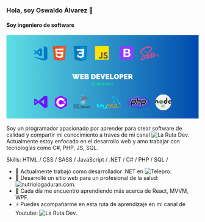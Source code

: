 ### Hola, soy Oswaldo Álvarez 👋
#### Soy ingeniero de software

![I am software engineer](https://raw.githubusercontent.com/OswaldoAJ/OswaldoAJ/main/banner%20github.png)

Soy un programador apasionado por aprender para crear software de calidad y compartir mi conocimiento a traves de mi canal ![La Ruta Dev](https://youtube.com/@LaRutaDev).
Actualmente estoy enfocado en el desarrollo web y amo trabajar con tecnologías como C#, PHP, JS, SQL.

Skills: HTML / CSS / SASS / JavaScript / .NET / C# / PHP / SQL / 

- 🔭 Actualmente trabajo como desarrollador .NET en ![Telepro](https://telepro.com.mx/).
- 🤖 Desarrollé un sitio web para un profesional de la salud: ![nutriologaduran.com](https://www.nutriologaduran.com/).
- 🌱 Cada día me encuentro aprendiendo más acerca de React, MVVM, WPF.
- ⚡ Puedes acompañarme en esta ruta de aprendizaje en mi canal de Youtube: ![La Ruta Dev](https://youtube.com/@LaRutaDev).






<!--### Hi, I am Oswaldo Álvarez 👋 -->
<!--#### I’m software engineer-->

<!--![I am software engineer](https://raw.githubusercontent.com/OswaldoAJ/OswaldoAJ/main/banner%20github.png)-->


<!--I’m programmer who is passionate about to make quality software and sharing my knowledge in my youtube channel ![La Ruta Dev](https://youtube.com/@LaRutaDev).
Nowadays I have been focusing on web development, I love working with technologies like C#, PHP, JS, SQL.-->

<!--- 🔭 I’m currently working on ![Telepro](https://telepro.com.mx/).
- 🤖 I developed a website for a nutritionist: ![nutriologaduran.com](https://www.nutriologaduran.com/).
- 🌱 I’m learning React, MVVM, WPF.
- ⚡ You can learn with me on my channel: ![La Ruta Dev](https://youtube.com/@LaRutaDev).-->








<!--
**OswaldoAJ/OswaldoAJ** is a ✨ _special_ ✨ repository because its `README.md` (this file) appears on your GitHub profile.

-->
